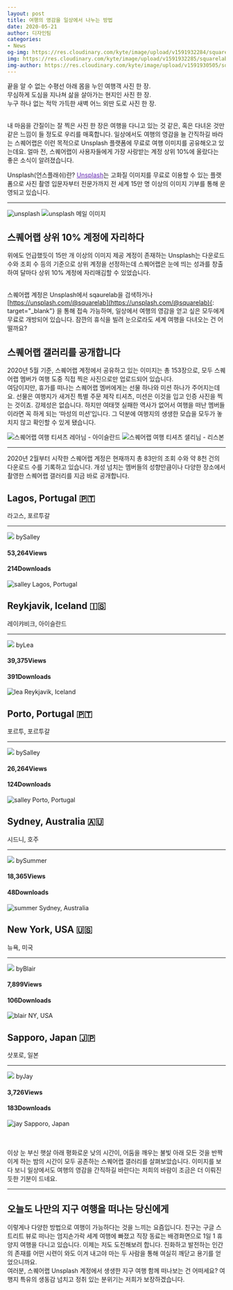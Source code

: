 ```yaml
---
layout: post
title: 여행의 영감을 일상에서 나누는 방법
date: 2020-05-21
author: 디자인팀
categories: 
- News
og-img: https://res.cloudinary.com/kyte/image/upload/v1591932284/squarelab/website/post/unsplash/og_cover.jpg
img: https://res.cloudinary.com/kyte/image/upload/v1591932285/squarelab/website/post/unsplash/cover.jpg
img-author: https://res.cloudinary.com/kyte/image/upload/v1591930505/squarelab/website/post/author/team_design.jpg
---
```


끝을 알 수 없는 수평선 아래 몸을 누인 여행객 사진 한 장.<br>
무심하게 도심을 지나쳐 삶을 살아가는 현지인 사진 한 장.<br>
누구 하나 없는 적막 가득한 새벽 어느 외딴 도로 사진 한 장.<br><br>

내 마음을 간질이는 잘 찍은 사진 한 장은 여행을 다니고 있는 것 같은, 혹은 다녀온 것만 같은 느낌이 들 정도로 우리를 매혹합니다. 일상에서도 여행의 영감을 늘 간직하길 바라는 스퀘어랩은 이런 목적으로 Unsplash 플랫폼에 무료로 여행 이미지를 공유해오고 있는데요. 얼마 전, 스퀘어랩이 사용자들에게 가장 사랑받는 계정 상위 10%에 올랐다는 좋은 소식이 알려졌습니다. 

<div class="caption"><span>Unsplash(언스플래쉬)란?</span> <a href="https://unsplash.com/" target="blank" style="color:#642AB2">Unsplash</a>는 고화질 이미지를 무료로 이용할 수 있는 플랫폼으로 사진 촬영 입문자부터 전문가까지 전 세계 15만 명 이상의 이미지 기부를 통해 운영되고 있습니다.</div>

---

<div class="column-box">
    <img class="column-image" src="{{site.cloudinary}}/v1591932284/squarelab/website/post/unsplash/unsplash-1.jpg" alt="unsplash">
    <img class="column-image border" src="{{site.cloudinary}}/v1591932284/squarelab/website/post/unsplash/unsplash-2.jpg" alt="unsplash 메일 이미지">
</div>


## 스퀘어랩 상위 10% 계정에 자리하다
위에도 언급했듯이 15만 개 이상의 이미지 제공 계정이 존재하는 Unsplash는 다운로드 수와 조회 수 등의 기준으로 상위 계정을 선정하는데 스퀘어랩은 눈에 띄는 성과를 창출하여 달마다 상위 10% 계정에 자리매김할 수 있었습니다.<br><br>

스퀘어랩 계정은 Unsplash에서 sqaurelab을 검색하거나 [https://unsplash.com/@squarelab](https://unsplash.com/@squarelab){: target="_blank"} 을 통해 접속 가능하며, 일상에서 여행의 영감을 얻고 싶은 모두에게 무료로 개방되어 있습니다. 잠깐의 휴식을 빌려 눈으로라도 세계 여행을 다녀오는 건 어떨까요?

## 스퀘어랩 갤러리를 공개합니다
2020년 5월 기준, 스퀘어랩 계정에서 공유하고 있는 이미지는 총 153장으로, 모두 스퀘어랩 멤버가 여행 도중 직접 찍은 사진으로만 업로드되어 있습니다. <br>
여담이지만, 휴가를 떠나는 스퀘어랩 멤버에게는 선물 하나와 미션 하나가 주어지는데요. 선물은 여행지가 새겨진 특별 주문 제작 티셔츠, 미션은 이것을 입고 인증 사진을 찍는 것이죠. 강제성은 없습니다. 하지만 여태껏 실패한 역사가 없어서 여행을 떠난 멤버들이라면 꼭 하게 되는 ‘마성의 미션’입니다. 그 덕분에 여행지의 생생한 모습을 모두가 놓치지 않고 확인할 수 있게 됐습니다.

<div class="column-box">
    <img class="column-image" src="{{site.cloudinary}}/v1591932284/squarelab/website/post/unsplash/unsplash-3.jpg" alt="스퀘어랩 여행 티셔츠 레아님 - 아이슬란드">
    <img class="column-image" src="{{site.cloudinary}}/v1591932284/squarelab/website/post/unsplash/unsplash-4.jpg" alt="스퀘어랩 여행 티셔츠 샐리님 - 리스본">
</div>

---

2020년 2월부터 시작한 스퀘어랩 계정은 현재까지 총 83만의 조회 수와 약 8천 건의 다운로드 수를 기록하고 있습니다. 개성 넘치는 멤버들의 성향만큼이나 다양한 장소에서 촬영한 스퀘어랩 갤러리를 지금 바로 공개합니다.

<div class="photos">
    <h2>Lagos, Portugal 🇵🇹</h2>
    <p>라고스, 포르투갈</p>
    <hr>
        <div class="photos-info">
            <div class="photos-author">
                <img class="img-author-2" src="{{site.cloudinary}}/v1591930505/squarelab/website/post/author/salley.jpg"> <span>by</span>Salley
            </div>
            <h4>53,264<span>Views</span></h4><h4>214<span>Downloads</span></h4>
        </div>
    <img src="{{site.cloudinary}}/v1591932284/squarelab/website/post/unsplash/unsplash-5.jpg" alt="salley Lagos, Portugal">
</div>
<div class="photos">
    <h2>Reykjavik, Iceland 🇮🇸</h2>
    <p>레이캬비크, 아이슬란드</p>
    <hr>
        <div class="photos-info">
            <div class="photos-author">
                <img class="img-author-2" src="{{site.cloudinary}}/v1591930505/squarelab/website/post/author/lea.jpg"> <span>by</span>Lea
            </div>
            <h4>39,375<span>Views</span></h4><h4>391<span>Downloads</span></h4>
        </div>
    <img src="{{site.cloudinary}}/v1591932288/squarelab/website/post/unsplash/unsplash-6.jpg" alt="lea Reykjavik, Iceland">
</div>
<div class="photos">
    <h2>Porto, Portugal 🇵🇹</h2>
    <p>포르투, 포르투갈</p>
    <hr>
        <div class="photos-info">
            <div class="photos-author">
                <img class="img-author-2" src="{{site.cloudinary}}/v1591930505/squarelab/website/post/author/salley.jpg"> <span>by</span>Salley
            </div>
            <h4>26,264<span>Views</span></h4><h4>124<span>Downloads</span></h4>
        </div>
    <img src="{{site.cloudinary}}/v1591932285/squarelab/website/post/unsplash/unsplash-7.jpg" alt="salley Porto, Portugal">
</div>
<div class="photos">
    <h2>Sydney, Australia 🇦🇺</h2>
    <p>시드니, 호주</p>
    <hr>
        <div class="photos-info">
            <div class="photos-author">
                <img class="img-author-2" src="{{site.cloudinary}}/v1591930505/squarelab/website/post/author/summer.jpg"> <span>by</span>Summer
            </div>
            <h4>18,365<span>Views</span></h4><h4>48<span>Downloads</span></h4>
        </div>
    <img src="{{site.cloudinary}}/v1591932285/squarelab/website/post/unsplash/unsplash-8.jpg" alt="summer Sydney, Australia">
</div>
<div class="photos">
    <h2>New York, USA 🇺🇸</h2>
    <p>뉴욕, 미국</p>
    <hr>
        <div class="photos-info">
            <div class="photos-author">
                <img class="img-author-2" src="{{site.cloudinary}}/v1591930504/squarelab/website/post/author/blair.jpg"> <span>by</span>Blair
            </div>
            <h4>7,899<span>Views</span></h4><h4>106<span>Downloads</span></h4>
        </div>
    <img src="{{site.cloudinary}}/v1591932285/squarelab/website/post/unsplash/unsplash-9.jpg" alt="blair NY, USA">
</div>
<div class="photos">
    <h2>Sapporo, Japan 🇯🇵</h2>
    <p>삿포로, 일본</p>
    <hr>
        <div class="photos-info">
            <div class="photos-author">
                <img class="img-author-2" src="{{site.cloudinary}}/v1591930505/squarelab/website/post/author/jay.jpg"> <span>by</span>Jay
            </div>
            <h4>3,726<span>Views</span></h4><h4>183<span>Downloads</span></h4>
        </div>
    <img src="{{site.cloudinary}}/v1591932285/squarelab/website/post/unsplash/unsplash-10.jpg" alt="jay Sapporo, Japan">
</div>

<br><br>
이상 눈 부신 햇살 아래 평화로운 낮의 시간이, 어둠을 깨우는 불빛 아래 모든 것을 반짝이게 하는 밤의 시간이 모두 공존하는 스퀘어랩 갤러리를 살펴보았습니다. 이미지를 보다 보니 일상에서도 여행의 영감을 간직하길 바란다는 저희의 바람이 조금은 더 이뤄진 듯한 기분이 드네요.

---

## 오늘도 나만의 지구 여행을 떠나는 당신에게

이렇게나 다양한 방법으로 여행이 가능하다는 것을 느끼는 요즘입니다. 친구는 구글 스트리트 뷰로 떠나는 엄지손가락 세계 여행에 빠졌고 직장 동료는 배경화면으로 1일 1 휴양지 여행을 다니고 있습니다. 이제는 저도 도전해보려 합니다. 진화하고 발전하는 인간의 존재를 어떤 시련이 와도 이겨 내고야 마는 두 사람을 통해 여실히 깨닫고 용기를 얻었으니까요.<br>
여러분, 스퀘어랩 Unsplash 계정에서 생생한 지구 여행 함께 떠나보는 건 어떠세요? 여행지 특유의 생동감 넘치고 정취 있는 분위기는 저희가 보장하겠습니다. 